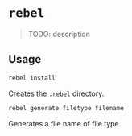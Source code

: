 # `rebel`

> TODO: description

## Usage

```sh
rebel install
```

Creates the `.rebel` directory.

```sh
rebel generate filetype filename
```

Generates a file name of file type
